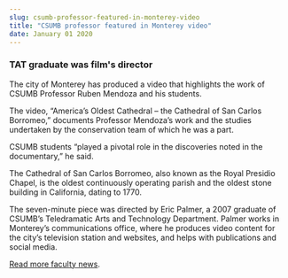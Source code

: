 ```yaml
---
slug: csumb-professor-featured-in-monterey-video
title: "CSUMB professor featured in Monterey video"
date: January 01 2020
---
```


 
<h3>TAT graduate was film's director</h3>
<p>
  The city of Monterey has produced a video that highlights the work of CSUMB
  Professor Ruben Mendoza and his students.
</p>
<p>
  The video, “America’s Oldest Cathedral – the Cathedral of San Carlos
  Borromeo,” documents Professor Mendoza’s work and the studies undertaken by
  the conservation team of which he was a part.
</p>
<p>
  CSUMB students “played a pivotal role in the discoveries noted in the
  documentary,” he said.
</p>
<p>
  The Cathedral of San Carlos Borromeo, also known as the Royal Presidio Chapel,
  is the oldest continuously operating parish and the oldest stone building in
  California, dating to 1770.
</p>
<p>
  The seven-minute piece was directed by Eric Palmer, a 2007 graduate of CSUMB’s
  Teledramatic Arts and Technology Department. Palmer works in Monterey’s
  communications office, where he produces video content for the city’s
  television station and websites, and helps with publications and social media.
</p>
<p>
  <a href="https://news.csumb.edu/news/2012/nov/25/faculty-highlights"
    >Read more faculty news</a
  >.
</p>
 

